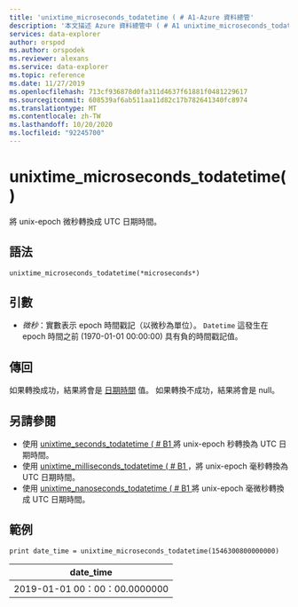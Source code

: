 ```yaml
---
title: 'unixtime_microseconds_todatetime ( # A1-Azure 資料總管'
description: '本文描述 Azure 資料總管中 ( # A1 unixtime_microseconds_todatetime。'
services: data-explorer
author: orspod
ms.author: orspodek
ms.reviewer: alexans
ms.service: data-explorer
ms.topic: reference
ms.date: 11/27/2019
ms.openlocfilehash: 713cf936878d0fa311d4637f61881f0481229617
ms.sourcegitcommit: 608539af6ab511aa11d82c17b782641340fc8974
ms.translationtype: MT
ms.contentlocale: zh-TW
ms.lasthandoff: 10/20/2020
ms.locfileid: "92245700"
---
```

# <a name="unixtime_microseconds_todatetime"></a>unixtime_microseconds_todatetime()

將 unix-epoch 微秒轉換成 UTC 日期時間。

## <a name="syntax"></a>語法

`unixtime_microseconds_todatetime(*microseconds*)`

## <a name="arguments"></a>引數

* *微秒*：實數表示 epoch 時間戳記（以微秒為單位）。 `Datetime` 這發生在 epoch 時間之前 (1970-01-01 00:00:00) 具有負的時間戳記值。

## <a name="returns"></a>傳回

如果轉換成功，結果將會是 [日期時間](./scalar-data-types/datetime.md) 值。 如果轉換不成功，結果將會是 null。

## <a name="see-also"></a>另請參閱

* 使用 [unixtime_seconds_todatetime ( # B1 ](unixtime-seconds-todatetimefunction.md)將 unix-epoch 秒轉換為 UTC 日期時間。
* 使用 [unixtime_milliseconds_todatetime ( # B1 ](unixtime-milliseconds-todatetimefunction.md)，將 unix-epoch 毫秒轉換為 UTC 日期時間。
* 使用 [unixtime_nanoseconds_todatetime ( # B1 ](unixtime-nanoseconds-todatetimefunction.md)將 unix-epoch 毫微秒轉換成 UTC 日期時間。

## <a name="example"></a>範例

<!-- csl: https://help.kusto.windows.net/Samples  -->
```kusto
print date_time = unixtime_microseconds_todatetime(1546300800000000)
```

|date_time|
|---|
|2019-01-01 00：00：00.0000000|
